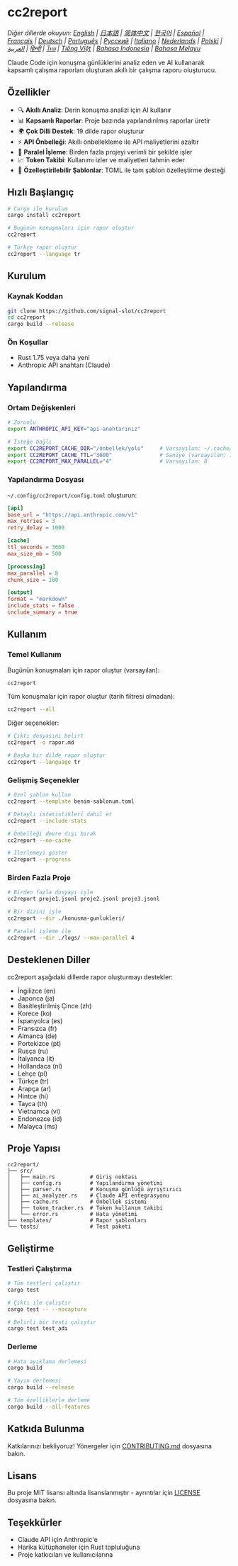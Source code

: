 # cc2report

*Diğer dillerde okuyun: [English](README.md) | [日本語](README-ja.md) | [简体中文](README-zh.md) | [한국어](README-ko.md) | [Español](README-es.md) | [Français](README-fr.md) | [Deutsch](README-de.md) | [Português](README-pt.md) | [Русский](README-ru.md) | [Italiano](README-it.md) | [Nederlands](README-nl.md) | [Polski](README-pl.md) | [العربية](README-ar.md) | [हिन्दी](README-hi.md) | [ไทย](README-th.md) | [Tiếng Việt](README-vi.md) | [Bahasa Indonesia](README-id.md) | [Bahasa Melayu](README-ms.md)*

Claude Code için konuşma günlüklerini analiz eden ve AI kullanarak kapsamlı çalışma raporları oluşturan akıllı bir çalışma raporu oluşturucu.

## Özellikler

- 🔍 **Akıllı Analiz**: Derin konuşma analizi için AI kullanır
- 📊 **Kapsamlı Raporlar**: Proje bazında yapılandırılmış raporlar üretir
- 🌍 **Çok Dilli Destek**: 19 dilde rapor oluşturur
- ⚡ **API Önbelleği**: Akıllı önbellekleme ile API maliyetlerini azaltır
- 🔄 **Paralel İşleme**: Birden fazla projeyi verimli bir şekilde işler
- 📈 **Token Takibi**: Kullanımı izler ve maliyetleri tahmin eder
- 🎨 **Özelleştirilebilir Şablonlar**: TOML ile tam şablon özelleştirme desteği

## Hızlı Başlangıç

```bash
# Cargo ile kurulum
cargo install cc2report

# Bugünün konuşmaları için rapor oluştur
cc2report

# Türkçe rapor oluştur
cc2report --language tr
```

## Kurulum

### Kaynak Koddan

```bash
git clone https://github.com/signal-slot/cc2report
cd cc2report
cargo build --release
```

### Ön Koşullar

- Rust 1.75 veya daha yeni
- Anthropic API anahtarı (Claude)

## Yapılandırma

### Ortam Değişkenleri

```bash
# Zorunlu
export ANTHROPIC_API_KEY="api-anahtarınız"

# İsteğe bağlı
export CC2REPORT_CACHE_DIR="/önbellek/yolu"     # Varsayılan: ~/.cache/cc2report
export CC2REPORT_CACHE_TTL="3600"               # Saniye (varsayılan: 1 saat)
export CC2REPORT_MAX_PARALLEL="4"               # Varsayılan: 8
```

### Yapılandırma Dosyası

`~/.config/cc2report/config.toml` oluşturun:

```toml
[api]
base_url = "https://api.anthropic.com/v1"
max_retries = 3
retry_delay = 1000

[cache]
ttl_seconds = 3600
max_size_mb = 500

[processing]
max_parallel = 8
chunk_size = 100

[output]
format = "markdown"
include_stats = false
include_summary = true
```

## Kullanım

### Temel Kullanım

Bugünün konuşmaları için rapor oluştur (varsayılan):

```bash
cc2report
```

Tüm konuşmalar için rapor oluştur (tarih filtresi olmadan):

```bash
cc2report --all
```

Diğer seçenekler:

```bash
# Çıktı dosyasını belirt
cc2report -o rapor.md

# Başka bir dilde rapor oluştur
cc2report --language tr
```

### Gelişmiş Seçenekler

```bash
# Özel şablon kullan
cc2report --template benim-sablonum.toml

# Detaylı istatistikleri dahil et
cc2report --include-stats

# Önbelleği devre dışı bırak
cc2report --no-cache

# İlerlemeyi göster
cc2report --progress
```

### Birden Fazla Proje

```bash
# Birden fazla dosyayı işle
cc2report proje1.jsonl proje2.jsonl proje3.jsonl

# Bir dizini işle
cc2report --dir ./konusma-gunlukleri/

# Paralel işleme ile
cc2report --dir ./logs/ --max-parallel 4
```

## Desteklenen Diller

cc2report aşağıdaki dillerde rapor oluşturmayı destekler:
- İngilizce (en)
- Japonca (ja)
- Basitleştirilmiş Çince (zh)
- Korece (ko)
- İspanyolca (es)
- Fransızca (fr)
- Almanca (de)
- Portekizce (pt)
- Rusça (ru)
- İtalyanca (it)
- Hollandaca (nl)
- Lehçe (pl)
- Türkçe (tr)
- Arapça (ar)
- Hintce (hi)
- Tayca (th)
- Vietnamca (vi)
- Endonezce (id)
- Malayca (ms)

## Proje Yapısı

```
cc2report/
├── src/
│   ├── main.rs           # Giriş noktası
│   ├── config.rs         # Yapılandırma yönetimi
│   ├── parser.rs         # Konuşma günlüğü ayrıştırıcı
│   ├── ai_analyzer.rs    # Claude API entegrasyonu
│   ├── cache.rs          # Önbellek sistemi
│   ├── token_tracker.rs  # Token kullanım takibi
│   └── error.rs          # Hata yönetimi
├── templates/            # Rapor şablonları
└── tests/                # Test paketi
```

## Geliştirme

### Testleri Çalıştırma

```bash
# Tüm testleri çalıştır
cargo test

# Çıktı ile çalıştır
cargo test -- --nocapture

# Belirli bir testi çalıştır
cargo test test_adı
```

### Derleme

```bash
# Hata ayıklama derlemesi
cargo build

# Yayın derlemesi
cargo build --release

# Tüm özelliklerle derleme
cargo build --all-features
```

## Katkıda Bulunma

Katkılarınızı bekliyoruz! Yönergeler için [CONTRIBUTING.md](CONTRIBUTING.md) dosyasına bakın.

## Lisans

Bu proje MIT lisansı altında lisanslanmıştır - ayrıntılar için [LICENSE](LICENSE) dosyasına bakın.

## Teşekkürler

- Claude API için Anthropic'e
- Harika kütüphaneler için Rust topluluğuna
- Proje katkıcıları ve kullanıcılarına
